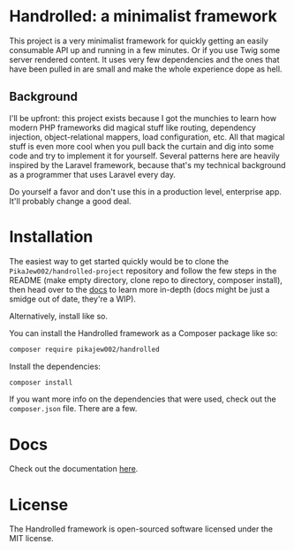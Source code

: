 # Handrolled: a minimalist framework

This project is a very minimalist framework for quickly getting an easily consumable API up and running in a few minutes. Or if you use Twig some server rendered content.
It uses very few dependencies and the ones that have been pulled in are small and make the whole experience dope as hell.

## Background

I'll be upfront: this project exists because I got the munchies to learn how modern PHP frameworks did magical stuff like routing, dependency injection, object-relational mappers, load configuration, etc. All that magical stuff is even more cool when you pull back the curtain and dig into some code and try to implement it for yourself. Several patterns here are heavily inspired by the Laravel framework, because that's my technical background as a programmer that uses Laravel every day.

Do yourself a favor and don't use this in a production level, enterprise app. It'll probably change a good deal.

# Installation

The easiest way to get started quickly would be to clone the `PikaJew002/handrolled-project` repository and follow the few steps in the README (make empty directory, clone repo to directory, composer install), then head over to the [docs](https://pikajew002.github.io/handrolled/) to learn more in-depth (docs might be just a smidge out of date, they're a WIP).

Alternatively, install like so.

You can install the Handrolled framework as a Composer package like so:

```sh
composer require pikajew002/handrolled
```

Install the dependencies:

```sh
composer install
```

If you want more info on the dependencies that were used, check out the `composer.json` file. There are a few.

# Docs

Check out the documentation [here](https://pikajew002.github.io/handrolled/).

# License
The Handrolled framework is open-sourced software licensed under the MIT license.
